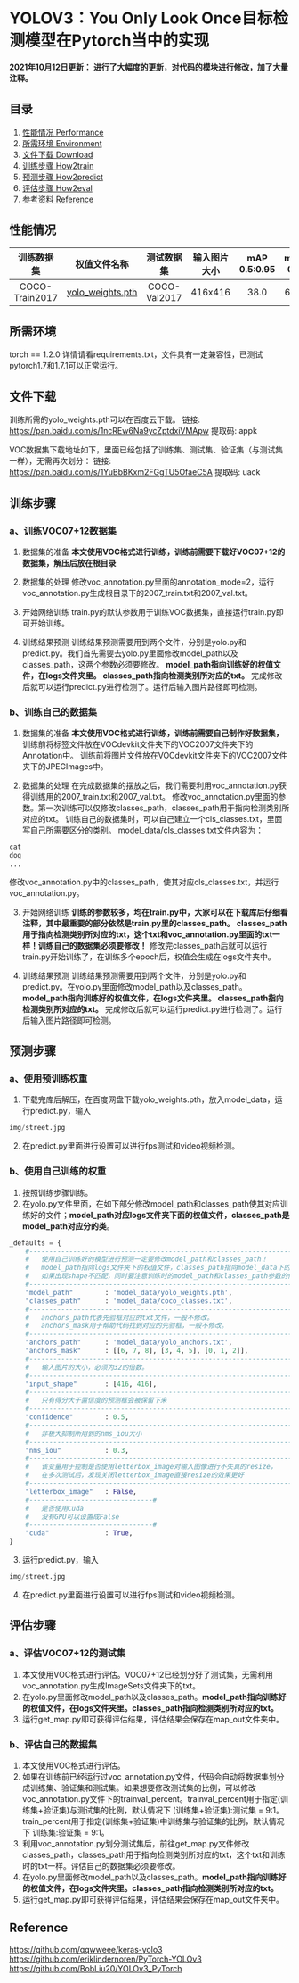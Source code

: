 # YOLOV3：You Only Look Once目标检测模型在Pytorch当中的实现

**2021年10月12日更新：**
**进行了大幅度的更新，对代码的模块进行修改，加了大量注释。**

## 目录
1. [性能情况 Performance](#性能情况)
2. [所需环境 Environment](#所需环境)
3. [文件下载 Download](#文件下载)
4. [训练步骤 How2train](#训练步骤)
5. [预测步骤 How2predict](#预测步骤)
6. [评估步骤 How2eval](#评估步骤)
7. [参考资料 Reference](#Reference)

## 性能情况
| 训练数据集 | 权值文件名称 | 测试数据集 | 输入图片大小 | mAP 0.5:0.95 | mAP 0.5 |
| :-----: | :-----: | :------: | :------: | :------: | :-----: |
| COCO-Train2017 | [yolo_weights.pth](https://github.com/bubbliiiing/yolo3-pytorch/releases/download/v1.0/yolo_weights.pth) | COCO-Val2017 | 416x416 | 38.0 | 67.2

## 所需环境
torch == 1.2.0
详情请看requirements.txt，文件具有一定兼容性，已测试pytorch1.7和1.7.1可以正常运行。

## 文件下载
训练所需的yolo_weights.pth可以在百度云下载。
链接: https://pan.baidu.com/s/1ncREw6Na9ycZptdxiVMApw
提取码: appk

VOC数据集下载地址如下，里面已经包括了训练集、测试集、验证集（与测试集一样），无需再次划分：
链接: https://pan.baidu.com/s/1YuBbBKxm2FGgTU5OfaeC5A
提取码: uack

## 训练步骤
### a、训练VOC07+12数据集
1. 数据集的准备
**本文使用VOC格式进行训练，训练前需要下载好VOC07+12的数据集，解压后放在根目录**

2. 数据集的处理
修改voc_annotation.py里面的annotation_mode=2，运行voc_annotation.py生成根目录下的2007_train.txt和2007_val.txt。

3. 开始网络训练
train.py的默认参数用于训练VOC数据集，直接运行train.py即可开始训练。

4. 训练结果预测
训练结果预测需要用到两个文件，分别是yolo.py和predict.py。我们首先需要去yolo.py里面修改model_path以及classes_path，这两个参数必须要修改。
**model_path指向训练好的权值文件，在logs文件夹里。
classes_path指向检测类别所对应的txt。**
完成修改后就可以运行predict.py进行检测了。运行后输入图片路径即可检测。

### b、训练自己的数据集
1. 数据集的准备
**本文使用VOC格式进行训练，训练前需要自己制作好数据集，**
训练前将标签文件放在VOCdevkit文件夹下的VOC2007文件夹下的Annotation中。
训练前将图片文件放在VOCdevkit文件夹下的VOC2007文件夹下的JPEGImages中。

2. 数据集的处理
在完成数据集的摆放之后，我们需要利用voc_annotation.py获得训练用的2007_train.txt和2007_val.txt。
修改voc_annotation.py里面的参数。第一次训练可以仅修改classes_path，classes_path用于指向检测类别所对应的txt。
训练自己的数据集时，可以自己建立一个cls_classes.txt，里面写自己所需要区分的类别。
model_data/cls_classes.txt文件内容为：
```python
cat
dog
...
```
修改voc_annotation.py中的classes_path，使其对应cls_classes.txt，并运行voc_annotation.py。

3. 开始网络训练
**训练的参数较多，均在train.py中，大家可以在下载库后仔细看注释，其中最重要的部分依然是train.py里的classes_path。**
**classes_path用于指向检测类别所对应的txt，这个txt和voc_annotation.py里面的txt一样！训练自己的数据集必须要修改！**
修改完classes_path后就可以运行train.py开始训练了，在训练多个epoch后，权值会生成在logs文件夹中。

4. 训练结果预测
训练结果预测需要用到两个文件，分别是yolo.py和predict.py。在yolo.py里面修改model_path以及classes_path。
**model_path指向训练好的权值文件，在logs文件夹里。
classes_path指向检测类别所对应的txt。**
完成修改后就可以运行predict.py进行检测了。运行后输入图片路径即可检测。

## 预测步骤
### a、使用预训练权重
1. 下载完库后解压，在百度网盘下载yolo_weights.pth，放入model_data，运行predict.py，输入
```python
img/street.jpg
```
2. 在predict.py里面进行设置可以进行fps测试和video视频检测。
### b、使用自己训练的权重
1. 按照训练步骤训练。
2. 在yolo.py文件里面，在如下部分修改model_path和classes_path使其对应训练好的文件；**model_path对应logs文件夹下面的权值文件，classes_path是model_path对应分的类**。
```python
_defaults = {
    #--------------------------------------------------------------------------#
    #   使用自己训练好的模型进行预测一定要修改model_path和classes_path！
    #   model_path指向logs文件夹下的权值文件，classes_path指向model_data下的txt
    #   如果出现shape不匹配，同时要注意训练时的model_path和classes_path参数的修改
    #--------------------------------------------------------------------------#
    "model_path"        : 'model_data/yolo_weights.pth',
    "classes_path"      : 'model_data/coco_classes.txt',
    #---------------------------------------------------------------------#
    #   anchors_path代表先验框对应的txt文件，一般不修改。
    #   anchors_mask用于帮助代码找到对应的先验框，一般不修改。
    #---------------------------------------------------------------------#
    "anchors_path"      : 'model_data/yolo_anchors.txt',
    "anchors_mask"      : [[6, 7, 8], [3, 4, 5], [0, 1, 2]],
    #---------------------------------------------------------------------#
    #   输入图片的大小，必须为32的倍数。
    #---------------------------------------------------------------------#
    "input_shape"       : [416, 416],
    #---------------------------------------------------------------------#
    #   只有得分大于置信度的预测框会被保留下来
    #---------------------------------------------------------------------#
    "confidence"        : 0.5,
    #---------------------------------------------------------------------#
    #   非极大抑制所用到的nms_iou大小
    #---------------------------------------------------------------------#
    "nms_iou"           : 0.3,
    #---------------------------------------------------------------------#
    #   该变量用于控制是否使用letterbox_image对输入图像进行不失真的resize，
    #   在多次测试后，发现关闭letterbox_image直接resize的效果更好
    #---------------------------------------------------------------------#
    "letterbox_image"   : False,
    #-------------------------------#
    #   是否使用Cuda
    #   没有GPU可以设置成False
    #-------------------------------#
    "cuda"              : True,
}
```
3. 运行predict.py，输入
```python
img/street.jpg
```
4. 在predict.py里面进行设置可以进行fps测试和video视频检测。

## 评估步骤
### a、评估VOC07+12的测试集
1. 本文使用VOC格式进行评估。VOC07+12已经划分好了测试集，无需利用voc_annotation.py生成ImageSets文件夹下的txt。
2. 在yolo.py里面修改model_path以及classes_path。**model_path指向训练好的权值文件，在logs文件夹里。classes_path指向检测类别所对应的txt。**
3. 运行get_map.py即可获得评估结果，评估结果会保存在map_out文件夹中。

### b、评估自己的数据集
1. 本文使用VOC格式进行评估。
2. 如果在训练前已经运行过voc_annotation.py文件，代码会自动将数据集划分成训练集、验证集和测试集。如果想要修改测试集的比例，可以修改voc_annotation.py文件下的trainval_percent。trainval_percent用于指定(训练集+验证集)与测试集的比例，默认情况下 (训练集+验证集):测试集 = 9:1。train_percent用于指定(训练集+验证集)中训练集与验证集的比例，默认情况下 训练集:验证集 = 9:1。
3. 利用voc_annotation.py划分测试集后，前往get_map.py文件修改classes_path，classes_path用于指向检测类别所对应的txt，这个txt和训练时的txt一样。评估自己的数据集必须要修改。
4. 在yolo.py里面修改model_path以及classes_path。**model_path指向训练好的权值文件，在logs文件夹里。classes_path指向检测类别所对应的txt。**
5. 运行get_map.py即可获得评估结果，评估结果会保存在map_out文件夹中。

## Reference
https://github.com/qqwweee/keras-yolo3
https://github.com/eriklindernoren/PyTorch-YOLOv3
https://github.com/BobLiu20/YOLOv3_PyTorch
